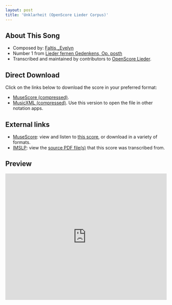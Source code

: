 ```yaml
---
layout: post
title: 'Unklarheit (OpenScore Lieder Corpus)'
---
```


## About This Song

- Composed by: [Faltis,_Evelyn](https://fourscoreandmore.org/openscore/lieder/Faltis,_Evelyn)
- Number 1 from [Lieder fernen Gedenkens, Op. posth](https://fourscoreandmore.org/openscore/lieder/Faltis,_Evelyn/Lieder_fernen_Gedenkens,_Op._posth)
- Transcribed and maintained by contributors to [OpenScore Lieder].

[OpenScore Lieder]: https://musescore.com/openscore-lieder-corpus

## Direct Download

Click on the links below to download the score in your preferred format:
- [MuseScore (compressed)](https://github.com/openscore/lieder/blob/main/scores/Faltis,_Evelyn/Lieder_fernen_Gedenkens,_Op._posth/1_Unklarheit/lc6595529.mscz?raw=true).
- [MusicXML (compressed)](https://github.com/openscore/lieder/blob/main/scores/Faltis,_Evelyn/Lieder_fernen_Gedenkens,_Op._posth/1_Unklarheit/lc6595529.mxl?raw=true). Use this version to open the file in other notation apps.

## External links

- [MuseScore]: view and listen to [this score][MuseScore], or download in a variety of formats.
- [IMSLP]: view the [source PDF file(s)][IMSLP] that this score was transcribed from.

[MuseScore]: https://musescore.com/score/6595529
[IMSLP]: https://imslp.org/wiki/Special:ReverseLookup/86859

## Preview

<iframe width="100%" height="394" src="https://musescore.com/openscore-lieder-corpus/scores/6595529/embed" frameborder="0" allowfullscreen allow="autoplay; fullscreen"></iframe>
